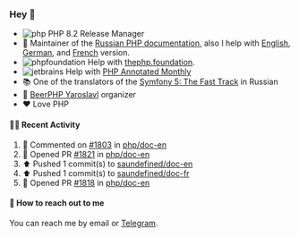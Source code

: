 ### Hey 👋

- ![php](https://user-images.githubusercontent.com/4685504/174548850-037dfd35-3b33-4154-9c50-95efd45ba66a.png) PHP 8.2 Release Manager
- 📖 Maintainer of the [Russian PHP documentation](https://github.com/php/doc-ru), also I help with [English](https://github.com/php/doc-en), [German](https://github.com/php/doc-de), and [French](https://github.com/php/doc-fr) version.
- ![phpfoundation](https://user-images.githubusercontent.com/4685504/174548733-72f62c18-f57e-47a6-8201-cb3d87e06b98.png) Help with [thephp.foundation](https://github.com/ThePHPF/thephp.foundation).
- ![jetbrains](https://user-images.githubusercontent.com/4685504/174548471-693a0e41-4db3-4251-a452-71518bfc5359.png) Help with [PHP Annotated Monthly](https://blog.jetbrains.com/phpstorm/tag/php-annotated-monthly/)
- 📚 One of the translators of
  the [Symfony 5: The Fast Track](https://symfony.com/doc/current/the-fast-track/ru/index.html)
  in Russian
- 🍻 [BeerPHP Yaroslavl](https://github.com/beerphp/yaroslavl) organizer
- ❤️ Love PHP

#### 👨‍💻 Recent Activity

<!--RECENT_ACTIVITY:start-->
1. 💬 Commented on [#1803](https://github.com/php/doc-en/issues/1803#issuecomment-1243760478) in [php/doc-en](https://github.com/php/doc-en)
2. 💪 Opened PR [#1821](https://github.com/php/doc-en/pull/1821) in [php/doc-en](https://github.com/php/doc-en)
3. ⬆️ Pushed 1 commit(s) to [saundefined/doc-en](https://github.com/saundefined/doc-en)
4. ⬆️ Pushed 1 commit(s) to [saundefined/doc-fr](https://github.com/saundefined/doc-fr)
5. 💪 Opened PR [#1818](https://github.com/php/doc-en/pull/1818) in [php/doc-en](https://github.com/php/doc-en)
<!--RECENT_ACTIVITY:end-->

#### 💌 How to reach out to me

You can reach me by email or [Telegram](https://t.me/saundefined).
